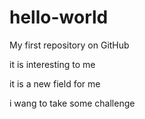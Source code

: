 hello-world
===========

My first repository on GitHub

it is interesting to me

it is a new field for me

i wang to take some challenge
